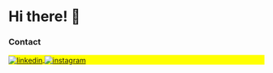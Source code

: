 # Hi there! 👋
### Contact

<p align="left" style="background:yellow">
<a href="https://linkedin.com/in/pedro-ernesto-machado-b447a3162" target="_blank">
  <img align="center" src="https://img.shields.io/badge/-PedroErnesto-05122A?style=flat&logo=linkedin" alt="linkedin"/>
</a>
<a href="https://instagram.com/the_paje" target="_blank">
 <img align="center" src="https://img.shields.io/badge/-PedroErnesto-05122A?style=flat&logo=instagram" alt="instagram"/>
</a>
</p>

<!--

- 🔭 I’m currently working on ...
- 🌱 I’m currently learning ...
- 👯 I’m looking to collaborate on ...
- 🤔 I’m looking for help with ...
- 💬 Ask me about ...
- 📫 How to reach me: ...
- 😄 Pronouns: ...
- ⚡ Fun fact: ...
-->
